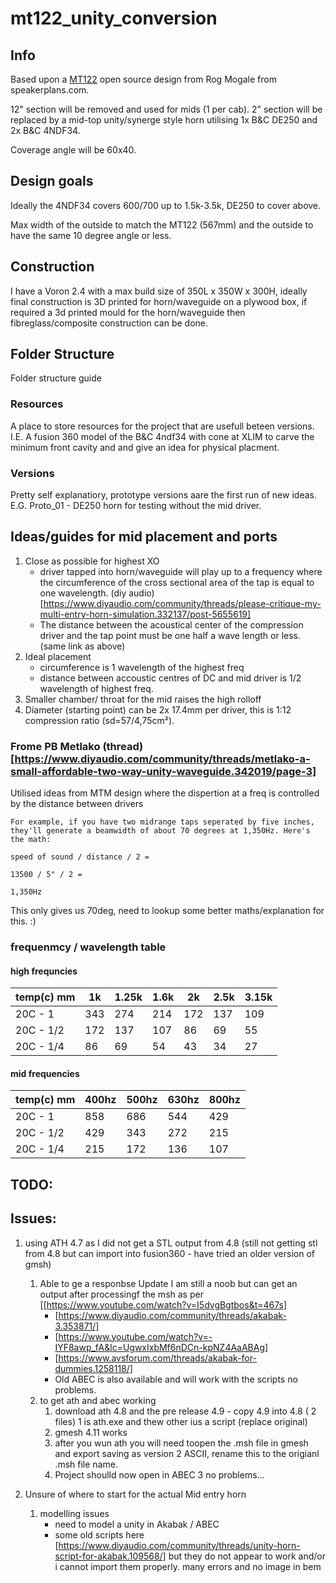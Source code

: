 # mt122_unity_conversion


## Info
Based upon a [MT122](https://www.speakerplans.com/index.php?id=mt122) open source design from Rog Mogale from speakerplans.com.

12" section will be removed and used for mids (1 per cab).
2" section will be replaced by a mid-top unity/synerge style horn utilising 1x B&C DE250 and 2x B&C 4NDF34.

Coverage angle will be 60x40.

## Design goals

Ideally the 4NDF34 covers 600/700 up to 1.5k-3.5k, DE250 to cover above.

Max width of the outside to match the MT122 (567mm) and the outside to have the same 10 degree angle or less. 

## Construction 

I have a Voron 2.4 with a max build size of 350L x 350W x 300H, ideally final construction is 3D printed for horn/waveguide on a plywood box, if required a 3d printed mould for the horn/waveguide then fibreglass/composite construction can be done.  

## Folder Structure

Folder structure guide

### Resources

A place to store resources for the project that are usefull beteen versions. I.E. A fusion 360 model of the B&C 4ndf34 with cone at XLIM to carve the minimum front cavity and and give an idea for physical placment. 

### Versions

Pretty self explanatiory, prototype versions aare the first run of new ideas. E.G. Proto_01 - DE250 horn for testing without the mid driver. 

## Ideas/guides for mid placement and ports
1. Close as possible for highest XO
    - driver tapped into horn/waveguide will play up to a frequency where the circumference of the cross sectional area of the tap is equal to one wavelength. (diy audio)[https://www.diyaudio.com/community/threads/please-critique-my-multi-entry-horn-simulation.332137/post-5655619]
    - The distance between the acoustical center of the compression driver and the tap point must be one half a wave length or less. (same link as above)
2.  Ideal placement
    - circumference is 1 wavelength of the highest freq
    - distance between accoustic centres of DC and mid driver is 1/2 wavelength of highest freq.
3. Smaller chamber/ throat for the mid raises the high rolloff
4. Diameter (starting point) can be 2x 17.4mm per driver, this is 1:12 compression ratio (sd=57/4,75cm²).

### Frome PB Metlako (thread)[https://www.diyaudio.com/community/threads/metlako-a-small-affordable-two-way-unity-waveguide.342019/page-3] 
Utilised ideas from MTM design where the dispertion at a freq is controlled by the distance between drivers
```
For example, if you have two midrange taps seperated by five inches, they'll generate a beamwidth of about 70 degrees at 1,350Hz. Here's the math:

speed of sound / distance / 2 =

13500 / 5" / 2 =

1,350Hz
```
This only gives us 70deg, need to lookup some better maths/explanation for this. :)

### frequenmcy / wavelength table

#### high frequncies

|temp(c) mm | 1k  | 1.25k | 1.6k | 2k  | 2.5k | 3.15k |
|-----------|-----|-------|------|-----|------|-------|
| 20C - 1   | 343 | 274   | 214  | 172 | 137  | 109   |
| 20C - 1/2 | 172 | 137   | 107  | 86  | 69   | 55    |
| 20C - 1/4 | 86  | 69    | 54   | 43  | 34   | 27    |


#### mid frequencies

|temp(c) mm | 400hz | 500hz | 630hz | 800hz |
|-----------|-------|-------|-------|-------|
| 20C - 1   | 858   | 686   | 544   | 429   |
| 20C - 1/2 | 429   | 343   | 272   | 215   |
| 20C - 1/4 | 215   | 172   | 136   | 107   |

## TODO:


## Issues:

1. using ATH 4.7 as I did not get a STL output from 4.8 (still not getting stl from 4.8 but can import into fusion360 - have tried an older version of gmsh)
    1. Able to ge a responbse  Update I am still a noob but can get an output after processingf the msh as per [[https://www.youtube.com/watch?v=I5dvgBgtbos&t=467s]
        - [https://www.diyaudio.com/community/threads/akabak-3.353871/]
        - [https://www.youtube.com/watch?v=-IYF8awp_fA&lc=UgwxIxbMf6nDCn-kpNZ4AaABAg]
        - [https://www.avsforum.com/threads/akabak-for-dummies.1258118/]
        - Old ABEC is also available and will work with the scripts no problems.
    2. to get ath and abec working
        1. download ath 4.8 and the pre release 4.9 - copy 4.9 into 4.8 ( 2 files) 1 is ath.exe and thew other ius a script (replace original)
        2. gmesh 4.11 works
        3. after you wun ath you will need toopen the .msh file in gmesh and export saving as version 2 ASCII, rename this to the origianl .msh file name.  
        4. Project shoulld now open in ABEC 3 no problems... 

1. Unsure of where to start for the actual Mid entry horn
    1. modelling issues    
        - need to model a unity in Akabak / ABEC
        - some old scripts here [https://www.diyaudio.com/community/threads/unity-horn-script-for-akabak.109568/] but they do not appear to work and/or i cannot import them properly. many errors and no image in bem 